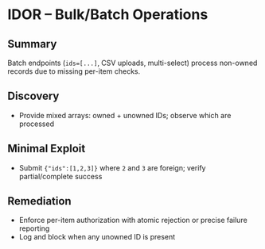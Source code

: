 # IDOR – Bulk/Batch Operations

## Summary
Batch endpoints (`ids=[...]`, CSV uploads, multi-select) process non-owned records due to missing per-item checks.

## Discovery
- Provide mixed arrays: owned + unowned IDs; observe which are processed

## Minimal Exploit
- Submit `{"ids":[1,2,3]}` where `2` and `3` are foreign; verify partial/complete success

## Remediation
- Enforce per-item authorization with atomic rejection or precise failure reporting
- Log and block when any unowned ID is present
